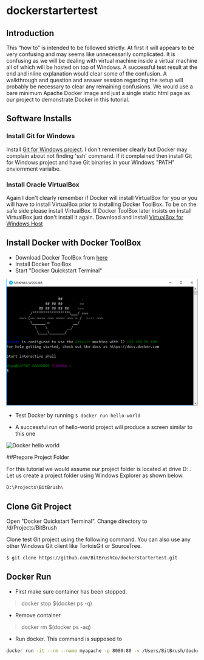 # dockerstartertest
## Introduction
This “how to” is intended to be followed strictly. At first it will appears to be very confusing and may seems like unnecessarily complicated. It is confusing as we will be dealing with virtual machine inside a virtual machine all of which will be hosted on top of Windows. A successful test result at the end and inline explanation would clear some of the confusion. A walkthrough and question and answer session regarding the setup will probably be necessary to clear any remaining confusions. We would use a bare minimum Apache Docker image and just a single static html page as our project to demonstrate Docker in this tutorial. 

## Software Installs

### Install Git for Windows 
Install [Git for Windows project](https://git-for-windows.github.io/). I don't remember clearly but Docker may complain about not finding 'ssh' command. If it complained then install Git for Windows project and have Git binaries in your Windows "PATH" enviornment varialbe.

### Install Oracle VirtualBox
Again I don't clearly remember if Docker will install VirtualBox for you or you will have to install VirtualBox prior to installing Docker ToolBox. To be on the safe side please install VirtualBox. If Docker ToolBox later insists on install VirtualBox just don't install it again.
Download and install [VirtualBox for Windows Host](https://www.virtualbox.org/wiki/Downloads)

## Install Docker with Docker ToolBox

- Download Docker ToolBox from [here](https://www.docker.com/products/docker-toolbox)
- Install Docker ToolBox
- Start "Docker Quickstart Terminal"

![Docker Terminal](/img/000_docker_terminal.png)

- Test Docker by running 
``` $ docker run hello-world ```

- A successful run of hello-world project will produce a screen similar to this one

![Docker hello world](/img/015_docker-hello-world.png)


##Prepare Project Folder

For this tutorial we would assume our project folder is located at drive D: . Let us create a project folder using Windows Explorer as shown below.
```bash
D:\Projects\BitBrush\
```

## Clone Git Project
Open "Docker Quickstart Terminal". Change directory to /d/Projects/BitBrush

Clone test Git project using the following command. You can also use any other Windows Git client like TortoisGit or SourceTree.
```bash
$ git clone https://github.com/BitBrushCo/dockerstartertest.git
```


## 

## Docker Run

- First make sure container has been stopped.
> docker stop $(docker ps -q)

- Remove container
> docker rm $(docker ps -aq)
  
- Run docker. This command is supposed to 
  
 ``` bash 
 docker run -it --rm --name myapache -p 8080:80 -v /Users/BitBrush/dockerstartertest:/usr/local/apache2/htdocs/ httpd:2.4
```


